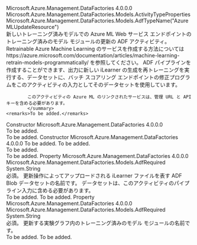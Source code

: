 <Type Name="AzureMLUpdateResourceActivity" FullName="Microsoft.Azure.Management.DataFactories.Models.AzureMLUpdateResourceActivity">
  <TypeSignature Language="C#" Value="public class AzureMLUpdateResourceActivity : Microsoft.Azure.Management.DataFactories.Models.ActivityTypeProperties" />
  <TypeSignature Language="ILAsm" Value=".class public auto ansi beforefieldinit AzureMLUpdateResourceActivity extends Microsoft.Azure.Management.DataFactories.Models.ActivityTypeProperties" />
  <TypeSignature Language="DocId" Value="T:Microsoft.Azure.Management.DataFactories.Models.AzureMLUpdateResourceActivity" />
  <TypeSignature Language="VB.NET" Value="Public Class AzureMLUpdateResourceActivity&#xA;Inherits ActivityTypeProperties" />
  <TypeSignature Language="F#" Value="type AzureMLUpdateResourceActivity = class&#xA;    inherit ActivityTypeProperties" />
  <AssemblyInfo>
    <AssemblyName>Microsoft.Azure.Management.DataFactories</AssemblyName>
    <AssemblyVersion>4.0.0.0</AssemblyVersion>
  </AssemblyInfo>
  <Base>
    <BaseTypeName>Microsoft.Azure.Management.DataFactories.Models.ActivityTypeProperties</BaseTypeName>
  </Base>
  <Interfaces />
  <Attributes>
    <Attribute>
      <AttributeName>Microsoft.Azure.Management.DataFactories.Models.AdfTypeName("AzureMLUpdateResource")</AttributeName>
    </Attribute>
  </Attributes>
  <Docs>
    <summary>
            新しいトレーニング済みモデルでの Azure ML Web サービス エンドポイントのトレーニング済みのモデル モジュールの更新の ADF アクティビティ。 Retrainable Azure Machine Learning のサービスを作成する方法については https://azure.microsoft.com/documentation/articles/machine-learning-retrain-models-programmatically/ を参照してください。 ADF パイプラインを作成することができます、<see cref="T:Microsoft.Azure.Management.DataFactories.Models.AzureMLBatchExecutionActivity" />出力に新しい iLearner の生成を再トレーニングを実行する、データセットに、バッチ スコアリング エンドポイントの修正プログラムをこのアクティビティの入力としてそのデータセットを使用しています。
            
            このアクティビティの Azure ML のリンクされたサービスは、管理 URL と API キーを含める必要があります。
            </summary>
    <remarks>To be added.</remarks>
  </Docs>
  <Members>
    <Member MemberName=".ctor">
      <MemberSignature Language="C#" Value="public AzureMLUpdateResourceActivity ();" />
      <MemberSignature Language="ILAsm" Value=".method public hidebysig specialname rtspecialname instance void .ctor() cil managed" />
      <MemberSignature Language="DocId" Value="M:Microsoft.Azure.Management.DataFactories.Models.AzureMLUpdateResourceActivity.#ctor" />
      <MemberSignature Language="VB.NET" Value="Public Sub New ()" />
      <MemberType>Constructor</MemberType>
      <AssemblyInfo>
        <AssemblyName>Microsoft.Azure.Management.DataFactories</AssemblyName>
        <AssemblyVersion>4.0.0.0</AssemblyVersion>
      </AssemblyInfo>
      <Parameters />
      <Docs>
        <summary>To be added.</summary>
        <remarks>To be added.</remarks>
      </Docs>
    </Member>
    <Member MemberName=".ctor">
      <MemberSignature Language="C#" Value="public AzureMLUpdateResourceActivity (string trainedModelDatasetName, string trainedModelName);" />
      <MemberSignature Language="ILAsm" Value=".method public hidebysig specialname rtspecialname instance void .ctor(string trainedModelDatasetName, string trainedModelName) cil managed" />
      <MemberSignature Language="DocId" Value="M:Microsoft.Azure.Management.DataFactories.Models.AzureMLUpdateResourceActivity.#ctor(System.String,System.String)" />
      <MemberSignature Language="VB.NET" Value="Public Sub New (trainedModelDatasetName As String, trainedModelName As String)" />
      <MemberSignature Language="F#" Value="new Microsoft.Azure.Management.DataFactories.Models.AzureMLUpdateResourceActivity : string * string -&gt; Microsoft.Azure.Management.DataFactories.Models.AzureMLUpdateResourceActivity" Usage="new Microsoft.Azure.Management.DataFactories.Models.AzureMLUpdateResourceActivity (trainedModelDatasetName, trainedModelName)" />
      <MemberType>Constructor</MemberType>
      <AssemblyInfo>
        <AssemblyName>Microsoft.Azure.Management.DataFactories</AssemblyName>
        <AssemblyVersion>4.0.0.0</AssemblyVersion>
      </AssemblyInfo>
      <Parameters>
        <Parameter Name="trainedModelDatasetName" Type="System.String" />
        <Parameter Name="trainedModelName" Type="System.String" />
      </Parameters>
      <Docs>
        <param name="trainedModelDatasetName">To be added.</param>
        <param name="trainedModelName">To be added.</param>
        <summary>To be added.</summary>
        <remarks>To be added.</remarks>
      </Docs>
    </Member>
    <Member MemberName="TrainedModelDatasetName">
      <MemberSignature Language="C#" Value="public string TrainedModelDatasetName { get; set; }" />
      <MemberSignature Language="ILAsm" Value=".property instance string TrainedModelDatasetName" />
      <MemberSignature Language="DocId" Value="P:Microsoft.Azure.Management.DataFactories.Models.AzureMLUpdateResourceActivity.TrainedModelDatasetName" />
      <MemberSignature Language="VB.NET" Value="Public Property TrainedModelDatasetName As String" />
      <MemberSignature Language="F#" Value="member this.TrainedModelDatasetName : string with get, set" Usage="Microsoft.Azure.Management.DataFactories.Models.AzureMLUpdateResourceActivity.TrainedModelDatasetName" />
      <MemberType>Property</MemberType>
      <AssemblyInfo>
        <AssemblyName>Microsoft.Azure.Management.DataFactories</AssemblyName>
        <AssemblyVersion>4.0.0.0</AssemblyVersion>
      </AssemblyInfo>
      <Attributes>
        <Attribute>
          <AttributeName>Microsoft.Azure.Management.DataFactories.Models.AdfRequired</AttributeName>
        </Attribute>
      </Attributes>
      <ReturnValue>
        <ReturnType>System.String</ReturnType>
      </ReturnValue>
      <Docs>
        <summary>
            必須。 更新操作によってアップロードされる iLearner ファイルを表す ADF Blob データセットの名前です。
            データセットは、このアクティビティのパイプライン入力に含める必要があります。
            </summary>
        <value>To be added.</value>
        <remarks>To be added.</remarks>
      </Docs>
    </Member>
    <Member MemberName="TrainedModelName">
      <MemberSignature Language="C#" Value="public string TrainedModelName { get; set; }" />
      <MemberSignature Language="ILAsm" Value=".property instance string TrainedModelName" />
      <MemberSignature Language="DocId" Value="P:Microsoft.Azure.Management.DataFactories.Models.AzureMLUpdateResourceActivity.TrainedModelName" />
      <MemberSignature Language="VB.NET" Value="Public Property TrainedModelName As String" />
      <MemberSignature Language="F#" Value="member this.TrainedModelName : string with get, set" Usage="Microsoft.Azure.Management.DataFactories.Models.AzureMLUpdateResourceActivity.TrainedModelName" />
      <MemberType>Property</MemberType>
      <AssemblyInfo>
        <AssemblyName>Microsoft.Azure.Management.DataFactories</AssemblyName>
        <AssemblyVersion>4.0.0.0</AssemblyVersion>
      </AssemblyInfo>
      <Attributes>
        <Attribute>
          <AttributeName>Microsoft.Azure.Management.DataFactories.Models.AdfRequired</AttributeName>
        </Attribute>
      </Attributes>
      <ReturnValue>
        <ReturnType>System.String</ReturnType>
      </ReturnValue>
      <Docs>
        <summary>
            必須。 更新する実験グラフ内のトレーニング済みのモデル モジュールの名前です。
            </summary>
        <value>To be added.</value>
        <remarks>To be added.</remarks>
      </Docs>
    </Member>
  </Members>
</Type>